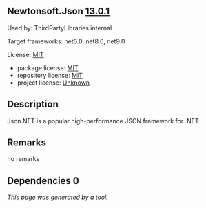 Newtonsoft.Json [13.0.1](https://www.nuget.org/packages/Newtonsoft.Json/13.0.1)
--------------------

Used by: ThirdPartyLibraries internal

Target frameworks: net6.0, net8.0, net9.0

License: [MIT](../../../../licenses/mit) 

- package license: [MIT](https://licenses.nuget.org/MIT) 
- repository license: [MIT](https://github.com/JamesNK/Newtonsoft.Json) 
- project license: [Unknown](https://www.newtonsoft.com/json) 

Description
-----------
Json.NET is a popular high-performance JSON framework for .NET

Remarks
-----------
no remarks


Dependencies 0
-----------


*This page was generated by a tool.*